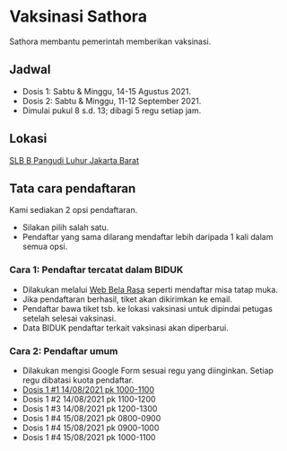# Vaksinasi Sathora

Sathora membantu pemerintah memberikan vaksinasi.

## Jadwal
* Dosis 1: Sabtu & Minggu, 14-15 Agustus 2021.
* Dosis 2: Sabtu & Minggu, 11-12 September 2021.
* Dimulai pukul 8 s.d. 13; dibagi 5 regu setiap jam.

## Lokasi
[SLB B Pangudi Luhur Jakarta Barat][1] 

## Tata cara pendaftaran

Kami sediakan 2 opsi pendaftaran. 
* Silakan pilih salah satu.
* Pendaftar yang sama dilarang mendaftar lebih daripada 1 kali dalam semua opsi.

### Cara 1: Pendaftar tercatat dalam BIDUK
* Dilakukan melalui [Web Bela Rasa][2] seperti mendaftar misa tatap muka.
* Jika pendaftaran berhasil, tiket akan dikirimkan ke email.
* Pendaftar bawa tiket tsb. ke lokasi vaksinasi untuk dipindai petugas setelah selesai vaksinasi.
* Data BIDUK pendaftar terkait vaksinasi akan diperbarui.

### Cara 2: Pendaftar umum 
* Dilakukan mengisi Google Form sesuai regu yang diinginkan. Setiap regu dibatasi kuota pendaftar.
* [Dosis 1 #1 14/08/2021 pk 1000-1100][3]
* Dosis 1 #2 14/08/2021 pk 1100-1200
* Dosis 1 #3 14/08/2021 pk 1200-1300
* Dosis 1 #4 15/08/2021 pk 0800-0900
* Dosis 1 #4 15/08/2021 pk 0900-1000
* Dosis 1 #4 15/08/2021 pk 1000-1100

[1]: <https://goo.gl/maps/qM3xKvebFwkgoSgu8> "SLB B Pangudi Luhur Jakarta Barat"
[2]: <https://belarasa.id> "Web Bela Rasa"
[3]: <https://forms.gle/JSX5kPLU94psNPFL8> "Pendaftar umum Dosis 1 #1"

